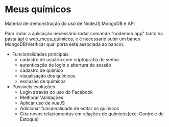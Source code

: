 # Meus químicos
Material de demonstração do uso de NodeJS,MongoDB e API

Para rodar a aplicação necessário rodar comando "nodemon app" tanto na pasta api e  web_meus_quimicos, e é necessario subir um banco MongoDB(Verificar qual porta está associada ao banco).

<!--ts-->
   * Funcionalidades principais 
      * cadastro de usuário com criptografia de senha
      * autenticação de login e abertura de sessão 
      * cadastro de químico
      * visualisação dos químicos
      * exclusão de químicos
   * Possiveis evoluções
      *  Login através do uso do Facebook 
      *  Melhorar Validações
      *  Aplicar uso de vueJS
      *  Adicionar funcionalidade de editar os químicos
      *  Cria novos relaciomentos em relações de químicos(exe: Controle de Estoque)
  
<!--te-->
